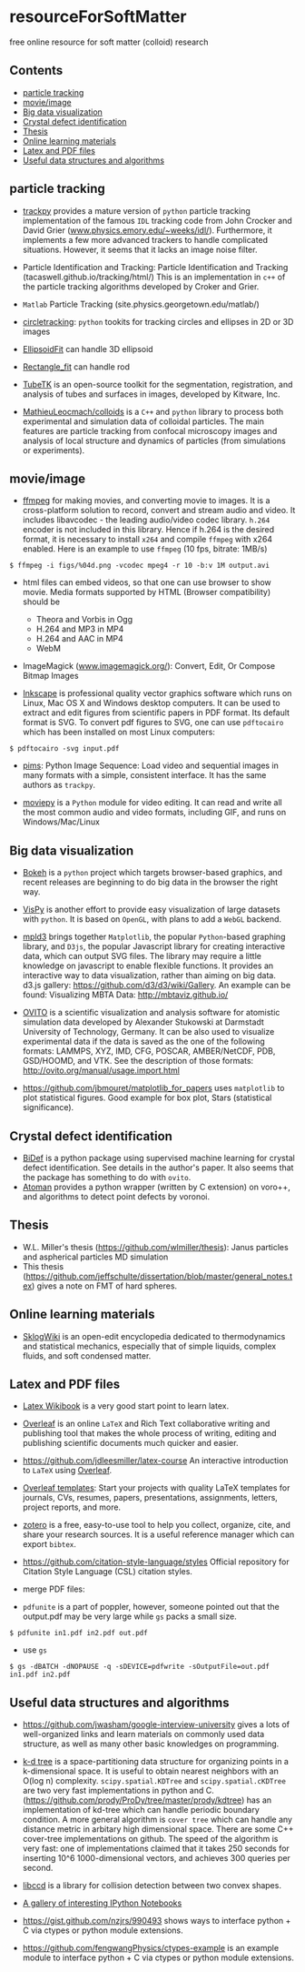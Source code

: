 # resourceForSoftMatter

free online resource for soft matter (colloid) research

## Contents
* [particle tracking](#particle-tracking)
* [movie/image](#movieimage)
* [Big data visualization](#big-data-visualization)
* [Crystal defect identification](#crystal-defect-identification)
* [Thesis](#thesis)
* [Online learning materials](#online-learning-materials)
* [Latex and PDF files](#latex-and-pdf-files)
* [Useful data structures and algorithms](#useful-data-structures-and-algorithms)


## particle tracking
* [trackpy](https://github.com/ronojoy/trackpy)
provides a mature version of `python` particle tracking implementation of the famous `IDL` tracking code from John Crocker and David Grier (www.physics.emory.edu/~weeks/idl/). Furthermore, it implements a few more advanced trackers to handle complicated situations. However, it seems that it lacks an image noise filter.
* Particle Identification and Tracking: Particle Identification and Tracking (tacaswell.github.io/tracking/html/)
This is an implementation in `c++` of the particle tracking algorithms developed by Croker and Grier.

* `Matlab` Particle Tracking (site.physics.georgetown.edu/matlab/)

* [circletracking](https://github.com/caspervdw/circletracking): `python` tookits for tracking circles and ellipses in 2D or 3D images

* [EllipsoidFit](https://github.com/harukihirasawa/EllipsoidFit) can handle 3D ellipsoid

* [Rectangle_fit](https://github.com/harukihirasawa/Rectangle_fit) can handle rod

* [TubeTK](https://github.com/KitwareMedical/TubeTK) is an open-source toolkit for the segmentation, registration, and analysis of tubes and surfaces in images, developed by Kitware, Inc.

* [MathieuLeocmach/colloids](https://github.com/MathieuLeocmach/colloids) is a `C++` and `python` library to process both experimental and simulation data of colloidal particles. The main features are particle tracking from confocal microscopy images and analysis of local structure and dynamics of particles (from simulations or experiments).

## movie/image
* [ffmpeg](https://ffmpeg.org/) for making movies, and converting movie to images. It is a cross-platform solution to record, convert and stream audio and video. It includes libavcodec - the leading audio/video codec library. `h.264` encoder is not included in this library. Hence if h.264 is the desired format, it is necessary to install `x264` and compile `ffmpeg` with x264 enabled.
Here is an example to use `ffmpeg` (10 fps, bitrate: 1MB/s)
 ```
 $ ffmpeg -i figs/%04d.png -vcodec mpeg4 -r 10 -b:v 1M output.avi
 ```

* html files can embed videos, so that one can use browser to show movie. Media formats supported by HTML (Browser compatibility) should be
  * Theora and Vorbis in Ogg
  * H.264 and MP3 in MP4
  * H.264 and AAC in MP4
  * WebM

* ImageMagick (www.imagemagick.org/): Convert, Edit, Or Compose Bitmap Images

* [Inkscape](https://www.inkscape.org/) is professional quality vector graphics software which runs on Linux, Mac OS X and Windows desktop computers. It can be used to extract and edit figures from scientific papers in PDF format. Its default format is SVG. To convert pdf figures to SVG, one can use `pdftocairo` which has been installed on most Linux computers:
 ```
$ pdftocairo -svg input.pdf
 ```
* [pims](https://github.com/soft-matter/pims): Python Image Sequence: Load video and sequential images in many formats with a simple, consistent interface. It has the same authors as `trackpy`.

* [moviepy](https://github.com/Zulko/moviepy)
is a `Python` module for video editing.  It can read and write all the most common audio and video formats, including GIF, and runs on Windows/Mac/Linux

## Big data visualization
* [Bokeh](https://github.com/bokeh/bokeh) is a `python` project which targets browser-based graphics, and recent releases are beginning to do big data in the browser the right way. 
* [VisPy](https://github.com/vispy/vispy) is another effort to provide easy visualization of large datasets with `python`. It is based on `OpenGL`, with plans to add a `WebGL` backend.
* [mpld3](https://github.com/mpld3/mpld3) brings together `Matplotlib`, the popular `Python`-based graphing library, and `D3js`, the popular Javascript library for creating interactive data,  which can output SVG files. The library may require a little knowledge on javascript to enable flexible functions. It provides an interactive way to data visualization, rather than aiming on big data. d3.js gallery: https://github.com/d3/d3/wiki/Gallery. An example can be found: Visualizing MBTA Data: http://mbtaviz.github.io/

* [OVITO](http://ovito.org/) is a scientific visualization and analysis software for atomistic simulation data developed by Alexander Stukowski at Darmstadt University of Technology, Germany. It can be also used to visualize experimental data if the data is saved as the one of the following formats: LAMMPS, XYZ, IMD, CFG, POSCAR, AMBER/NetCDF, PDB, GSD/HOOMD, and VTK. See the description of those formats: http://ovito.org/manual/usage.import.html

* https://github.com/jbmouret/matplotlib_for_papers
uses `matplotlib` to plot statistical figures. Good example for box plot, Stars (statistical significance).

## Crystal defect identification
* [BiDef](https://github.com/mskarlin/BiDef]) is a python package using supervised machine learning for crystal defect identification. See details in the author's paper. It also seems that the package has something to do with `ovito`.
* [Atoman](https://github.com/chrisdjscott/Atoman) provides a python wrapper (written by C extension) on voro++, and algorithms to detect point defects by voronoi.

## Thesis
* W.L. Miller's thesis (https://github.com/wlmiller/thesis): Janus particles and aspherical particles MD simulation
* This thesis (https://github.com/jeffschulte/dissertation/blob/master/general_notes.tex) gives a note on FMT of hard spheres.

## Online learning materials
* [SklogWiki](http://www.sklogwiki.org/SklogWiki/index.php/Main_Page) is an open-edit encyclopedia dedicated to thermodynamics and statistical mechanics, especially that of simple liquids, complex fluids, and soft condensed matter.

## Latex and PDF files
* [Latex Wikibook](https://en.wikibooks.org/wiki/LaTeX) is a very good start point to learn latex.

* [Overleaf](https://www.overleaf.com/) is an online `LaTeX` and Rich Text collaborative writing and publishing tool that makes the whole process of writing, editing and publishing scientific documents much quicker and easier. 

* https://github.com/jdleesmiller/latex-course
An interactive introduction to `LaTeX` using [Overleaf](https://www.overleaf.com/).

* [Overleaf templates](https://www.overleaf.com/latex/templates/): Start your projects with quality LaTeX templates for journals, CVs, resumes, papers, presentations, assignments, letters, project reports, and more. 

* [zotero](https://github.com/zotero/zotero) is a free, easy-to-use tool to help you collect, organize, cite, and share your research sources. It is a useful reference manager which can export `bibtex`.

* https://github.com/citation-style-language/styles
Official repository for Citation Style Language (CSL) citation styles.

* merge PDF files:
 * `pdfunite` is a part of poppler, however, someone pointed out that the output.pdf may be very large while `gs` packs a small size.
 ```
$ pdfunite in1.pdf in2.pdf out.pdf
 ```
 * use `gs`
 ```
$ gs -dBATCH -dNOPAUSE -q -sDEVICE=pdfwrite -sOutputFile=out.pdf in1.pdf in2.pdf
 ```

## Useful data structures and algorithms
* https://github.com/jwasham/google-interview-university gives a lots of well-organized links and learn materials on commonly used data structure, as well as many other basic knowledges on programming.

* [k-d tree](https://en.wikipedia.org/wiki/K-d_tree) is a space-partitioning data structure for organizing points in a k-dimensional space. It is useful to obtain nearest neighbors with an O(log n) complexity. `scipy.spatial.KDTree` and `scipy.spatial.cKDTree` are two very fast implementations in python and C. (https://github.com/prody/ProDy/tree/master/prody/kdtree) has an implementation of kd-tree which can handle periodic boundary condition. A more general algorithm is `cover tree` which can handle any distance metric in arbitary high dimensional space. There are some C++ cover-tree implementations on github. The speed of the algorithm is very fast: one of implementations claimed that it takes 250 seconds for inserting 10^6 1000-dimensional vectors, and achieves 300 queries per second.

* [libccd](https://github.com/danfis/libccd) is a library for collision detection between two convex shapes.

* [A gallery of interesting IPython Notebooks](https://github.com/ipython/ipython/wiki/A-gallery-of-interesting-IPython-Notebooks)

* https://gist.github.com/nzjrs/990493 shows ways to interface python + C via ctypes or python module extensions.

* https://github.com/fengwangPhysics/ctypes-example is an example module to interface python + C via ctypes or python module extensions.
